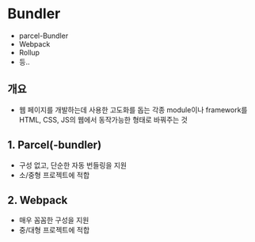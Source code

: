 # Bundler

- parcel-Bundler
- Webpack
- Rollup
- 등..

## 개요

- 웹 페이지를 개발하는데 사용한 고도화를 돕는 각종 module이나 framework를 HTML, CSS, JS의 웹에서 동작가능한 형태로 바꿔주는 것

## 1. Parcel(-bundler)

- 구성 없고, 단순한 자동 번들링을 지원
- 소/중형 프로젝트에 적합

## 2. Webpack

- 매우 꼼꼼한 구성을 지원
- 중/대형 프로젝트에 적합